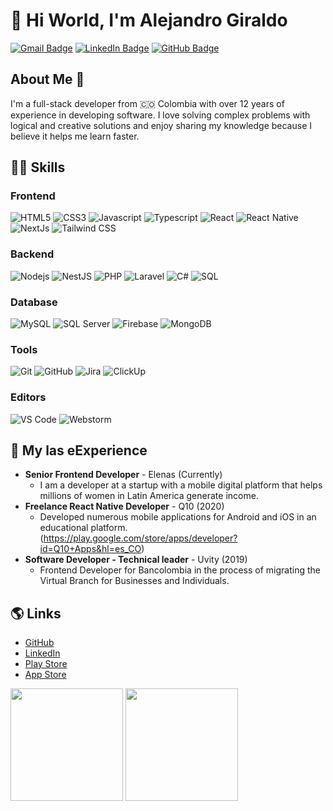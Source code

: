 # 🖖 Hi World, I'm Alejandro Giraldo

[![Gmail Badge](https://img.shields.io/badge/-Gmail-c14438?style=flat-square&logo=Gmail&logoColor=white&link=mailto:alejogo49@gmail.com)](mailto:alejogo49@gmail.com)
[![LinkedIn Badge](https://img.shields.io/badge/-LinkedIn-blue?style=flat-square&logo=Linkedin&logoColor=white&link=https://www.linkedin.com/in/alejandro-giraldo-duque/)](https://www.linkedin.com/in/alejandro-giraldo-duque/)
[![GitHub Badge](https://img.shields.io/badge/-GitHub-181717?style=flat-square&logo=github&logoColor=white&link=https://github.com/alejogo4)](https://github.com/alejogo4)

## About Me :raised_back_of_hand:

I'm a full-stack developer from 🇨🇴 Colombia with over 12 years of experience in developing software. I love solving complex problems with logical and creative solutions and enjoy sharing my knowledge because I believe it helps me learn faster.

## :man_technologist: Skills

### Frontend
![HTML5](https://img.shields.io/badge/-HTML5-%23E44D27?style=flat-square&logo=html5&logoColor=ffffff)
![CSS3](https://img.shields.io/badge/-CSS3-%231572B6?style=flat-square&logo=css3)
![Javascript](https://img.shields.io/badge/-Javascript-%23F7DF1E?style=flat-square&logo=javascript&logoColor=000000)
![Typescript](https://img.shields.io/badge/-Typescript-2f73c0?style=flat-square&logo=typescript&logoColor=ffffff)
![React](https://img.shields.io/badge/-React-%23282C34?style=flat-square&logo=react)
![React Native](https://img.shields.io/badge/-React%20Native-black?style=flat-square&logo=react)
![NextJs](https://img.shields.io/badge/-NextJs-black?style=flat-square&logo=nextdotjs)
![Tailwind CSS](https://img.shields.io/badge/-TailwindCSS-black?style=flat-square&logo=tailwindcss)

### Backend
![Nodejs](https://img.shields.io/badge/-Nodejs-black?style=flat-square&logo=nodedotjs)
![NestJS](https://img.shields.io/badge/-NestJS-%23E0234E?style=flat-square&logo=nestjs&logoColor=ffffff)
![PHP](https://img.shields.io/badge/-PHP-%23777BB4?style=flat-square&logo=php&logoColor=ffffff)
![Laravel](https://img.shields.io/badge/-Laravel-%23FF2D20?style=flat-square&logo=laravel&logoColor=ffffff)
![C#](https://img.shields.io/badge/-C%23-%23239120?style=flat-square&logo=c-sharp&logoColor=ffffff)
![SQL](https://img.shields.io/badge/-SQL-%23007ACC?style=flat-square&logo=sql&logoColor=ffffff)

### Database
![MySQL](https://img.shields.io/badge/-MySQL-black?style=flat-square&logo=mysql)
![SQL Server](https://img.shields.io/badge/-SQL%20Server-%23CC2927?style=flat-square&logo=microsoft-sql-server&logoColor=ffffff)
![Firebase](https://img.shields.io/badge/-Firebase-%23FFCA28?style=flat-square&logo=firebase&logoColor=ffffff)
![MongoDB](https://img.shields.io/badge/-MongoDB-black?style=flat-square&logo=mongodb)

### Tools
![Git](https://img.shields.io/badge/-Git-black?style=flat-square&logo=git)
![GitHub](https://img.shields.io/badge/-GitHub-181717?style=flat-square&logo=github)
![Jira](https://img.shields.io/badge/-Jira-%230A0FFF?style=flat-square&logo=jira&logoColor=ffffff)
![ClickUp](https://img.shields.io/badge/-ClickUp-%237B68EE?style=flat-square&logo=clickup&logoColor=ffffff)

### Editors
![VS Code](http://img.shields.io/badge/-VS%20Code-007ACC?style=flat-square&logo=visualstudiocode)
![Webstorm](http://img.shields.io/badge/-Webstorm-3C4858?style=flat-square&logo=webstorm)


## :briefcase: My las eExperience

- **Senior Frontend Developer** - Elenas (Currently)
  - I am a developer at a startup with a mobile digital platform that helps millions of women in Latin America generate income.   
- **Freelance React Native Developer** - Q10 (2020)
  - Developed numerous mobile applications for Android and iOS in an educational platform. (https://play.google.com/store/apps/developer?id=Q10+Apps&hl=es_CO)
- **Software Developer - Technical leader** - Uvity (2019)
  - Frontend Developer for Bancolombia in the process of migrating the Virtual Branch for Businesses and Individuals.

## :earth_americas: Links

- [GitHub](https://github.com/alejogo4)
- [LinkedIn](https://www.linkedin.com/in/alejandro-giraldo-duque/)
- [Play Store](https://play.google.com/store/apps/developer?id=Q10+Apps&hl=es_CO)
- [App Store](https://apps.apple.com/es/app/interactuar/id1505844107)


<div>
  <img height="180em" src="https://github-readme-stats.vercel.app/api?username=alejogo4&show_icons=true&layout=compact&border_radius=8&hide_border=true&theme=react&bg_color=2D333B" />
  <img height="180em" src="https://github-readme-stats.vercel.app/api/top-langs/?username=alejogo4&layout=compact&langs_count=7&border_radius=8&hide_border=true&theme=react&bg_color=2D333B" />
</div>
